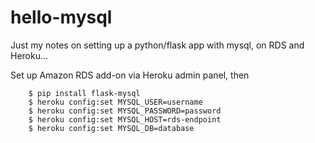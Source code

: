 hello-mysql
===

Just my notes on setting up a python/flask app with mysql, on RDS and Heroku...

Set up Amazon RDS add-on via Heroku admin panel, then

		$ pip install flask-mysql
    	$ heroku config:set MYSQL_USER=username
		$ heroku config:set MYSQL_PASSWORD=password
		$ heroku config:set MYSQL_HOST=rds-endpoint
		$ heroku config:set MYSQL_DB=database
		
		